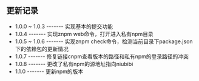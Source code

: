 更新记录
-----------

* 1.0.0 ~ 1.0.3   -------   实现基本的提交功能
* 1.0.4           -------   实现znpm web命令，打开进入私有npm目录
* 1.0.5 ~ 1.0.6   -------   实现znpm check命令，检测当前目录下package.json下的依赖包的更新情况
* 1.0.7           -------   修复链接cnpm查看版本的路径和私有npm的登录路径的冲突
* 1.0.8           -------   更改了私有npm的源地址指向niubibi
* 1.1.0           -------   更新npm的版本


